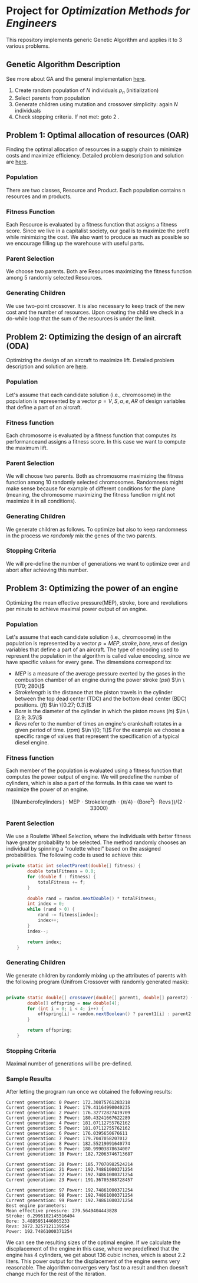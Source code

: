 # Project for _Optimization Methods for Engineers_

This repository implements generic Genetic Algorithm and applies it to 3 various problems.

## Genetic Algorithm Description

See more about GA and the general implementation [here](/src/general_ga_implementation).

1. Create random population of $N$ individuals $p_n$ (initialization)
2. Select parents from population
3. Generate children using mutation and crossover simplicity: again $N$ individuals
4. Check stopping criteria. If not met: goto 2 .

## Problem 1: Optimal allocation of resources (OAR)
Finding the optimal allocation of resources in a supply chain to minimize costs and maximize efficiency. Detailed problem description and solution are [here](/src/resource_allocation).

### Population
There are two classes, Resource and Product. Each population contains n resources and m products. 

### Fitness Function
Each Resource is evaluated by a fitness function that assigns a fitness score. Since we live in a capitalist society, our goal is to maximize the profit while minimizing the cost. We also want to produce as much as possible so we encourage filling up the warehouse with useful parts. 

### Parent Selection
We choose two parents. Both are Resources maximizing the fitness function among 5 randomly selected Resources.

### Generating Children
We use two-point crossover. It is also necessary to keep track of the new cost and the number of resources. Upon creating the child we check in a do-while loop that the sum of the resources is under the limit.

## Problem 2: Optimizing the design of an aircraft (ODA)

Optimizing the design of an aircraft to maximize lift. Detailed problem description and solution are [here](/src/airplane_design).

### Population
Let's assume that each candidate solution (i.e., chromosome) in the population is represented by a vector $p = V, S, \alpha , e, AR$ of design variables that define a part of an aircraft.

### Fitness function
Each chromosome is evaluated by a fitness function that computes its performanceand assigns a fitness score. In this case we want to compute the maximum lift.

### Parent Selection
We will choose two parents. Both as chromosome maximizing the fitness function among 10 randomly selected chromosomes.
Randomness might make sense because for example of different conditions for the plane (meaning, the chromosome maximizing the fitness function might not maximize it in all conditions).

### Generating Children
We generate children as follows. To optimize but also to keep randomness in the process we _randomly_ mix the genes of the two parents. 

### Stopping Criteria
We will pre-define the number of generations we want to optimize over and abort after achieving this number.

## Problem 3: Optimizing the power of an engine
Optimizing the mean effective pressure(MEP), stroke, bore and revolutions per minute to achieve maximal power output of an engine. 

### Population
Let's assume that each candidate solution (i.e., chromosome) in the population is represented by a vector $p = MEP, stroke, bore , revs$ of design variables that define a part of an aircraft. The type of encoding used to represent the population in the algorithm is called value encoding, since we have specific values for every gene. The dimensions correspond to:

- $MEP$ is a measure of the average pressure exerted by the gases in the combustion chamber of an engine during the power stroke ($psi$)  $\in \[170; 280\]$
- $Strokelength$ is the distance that the piston travels in the cylinder between the top dead center (TDC) and the bottom dead center (BDC) positions. ($ft$)  $\in \[0.27; 0.3\]$
- $Bore$ is the diameter of the cylinder in which the piston moves ($in$)  $\in \[2.9; 3.5\]$
- $Revs$ refer to the number of times an engine's crankshaft rotates in a given period of time. ($rpm$)  $\in \[0; 1\]$
For the example we choose a specific range of values that represent the specification of a typical diesel engine. 

### Fitness function
Each member of the population is evaluated using a fitness function that computes the power output of engine. We will predefine the number of cylinders, which is also a part of the formula. In this case we want to maximize the power of an engine.

$$
((\operatorname{Number of cylinders}) \cdot \operatorname{MEP} \cdot \operatorname{Strokelength} \cdot (\pi/4) \cdot (\operatorname{Bore}^2) \cdot \operatorname{Revs}))/(2 \cdot 33000)
$$


### Parent Selection
We use a Roulette Wheel Selection, where the individuals with better fitness have greater probability to be selected. The method randomly chooses an individual by spinning a "roulette wheel" based on the assigned probabilities. The following code is used to achieve this:  

```java
private static int selectParent(double[] fitness) {
        double totalFitness = 0.0;
        for (double f : fitness) {
            totalFitness += f;
        }

        double rand = random.nextDouble() * totalFitness;
        int index = 0;
        while (rand > 0) {
            rand -= fitness[index];
            index++;
        }
        index--;

        return index;
    }

```
### Generating Children

We generate children by randomly mixing up the attributes of parents with the following program (Unifrom Crossover with randomly generated mask):

```java

private static double[] crossover(double[] parent1, double[] parent2) {
        double[] offspring = new double[4];
        for (int i = 0; i < 4; i++) {
            offspring[i] = random.nextBoolean() ? parent1[i] : parent2[i];
        }

        return offspring;
    }
```

### Stopping Criteria
Maximal number of generations will be pre-defined.

### Sample Results
After letting the program run once we obtained the following results:
```
Current generation: 0 Power: 172.30875761283218
Current generation: 1 Power: 179.41164990040235
Current generation: 2 Power: 176.32772827419709
Current generation: 3 Power: 180.43241667622289
Current generation: 4 Power: 181.07112755762162
Current generation: 5 Power: 181.07112755762162
Current generation: 6 Power: 176.0395650676611
Current generation: 7 Power: 179.7047058207012
Current generation: 8 Power: 182.55219091640774
Current generation: 9 Power: 180.99903878634007
Current generation: 10 Power: 182.72063746713687
```
```
Current generation: 20 Power: 185.77070982524214
Current generation: 21 Power: 192.74861000371254
Current generation: 22 Power: 192.74861000371254
Current generation: 23 Power: 191.36705308728457
```
```
Current generation: 97 Power: 192.74861000371254
Current generation: 98 Power: 192.74861000371254
Current generation: 99 Power: 192.74861000371254
Best engine parameters:
Mean effective pressure: 279.5649404443828
Stroke: 0.2996102145516404
Bore: 3.4885951446065233
Revs: 3972.3257121139554
Power: 192.74861000371254
```
We can see the resulting sizes of the optimal engine. If we calculate the discplacement of the engine in this case, where we predefined that the engine has 4 cylinders, we get about 136 cubic inches, which is about 2.2 liters. This power output for the displacement of the engine seems very reasonable. The algorithm converges very fast to a result and then doesn't change much for the rest of the iteration. 
